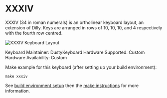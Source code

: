 XXXIV
=====

XXXIV (34 in roman numerals) is an ortholinear keyboard layout, an extension of Dilly.
Keys are arranged in rows of 10, 10, 10, and 4 respectively with the fourth row centred.

![XXXIV Keyboard Layout](https://i.imgur.com/pUWa2uZ.png)


Keyboard Maintainer: DustyKeyboard
Hardware Supported: Custom
Hardware Availability: Custom

Make example for this keyboard (after setting up your build environment):

    make xxxiv

See [build environment setup](https://docs.qmk.fm/build_environment_setup.html) then the [make instructions](https://docs.qmk.fm/make_instructions.html) for more information.
